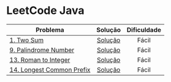 # LeetCode Java

| Problema                                                                     |                                                                Solução                                                                | Dificuldade |
|------------------------------------------------------------------------------|:-------------------------------------------------------------------------------------------------------------------------------------:|:-----------:|
| [1. Two Sum](https://leetcode.com/problems/two-sum/)                         | [Solução](https://github.com/atkieling/leetcode-java/blob/ex0001/leetcode-java/src/com/leetcode/leetcodejava/easy/ex0001/TwoSum.java) |    Fácil    |
| [9. Palindrome Number](https://leetcode.com/problems/palindrome-number/)     | [Solução](https://github.com/atkieling/leetcode-java/blob/ex0009/leetcode-java/src/com/leetcode/leetcodejava/easy/ex0009/PalindromeNumber.java) |    Fácil    |
| [13. Roman to Integer](https://leetcode.com/problems/roman-to-integer/)      | [Solução](https://github.com/atkieling/leetcode-java/blob/ex0013/leetcode-java/src/com/leetcode/leetcodejava/easy/ex0013/RomanToInteger.java) |    Fácil    |
| [14. Longest Common Prefix](https://leetcode.com/problems/longest-common-prefix/) | [Solução]() |    Fácil    |